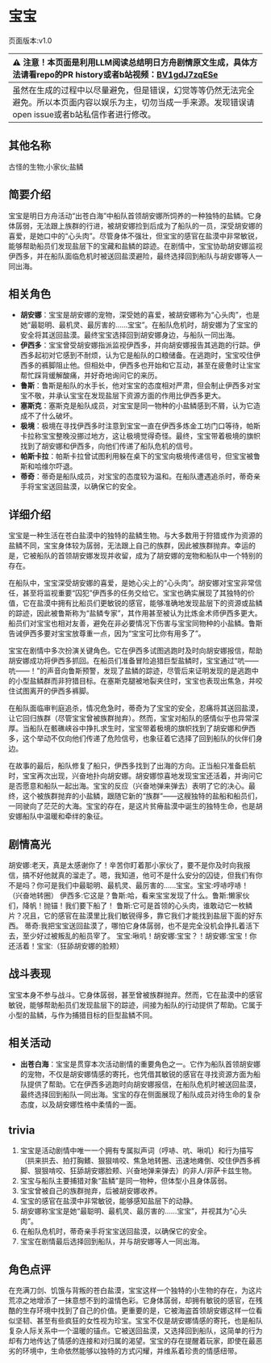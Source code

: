 # 宝宝
页面版本:v1.0
 

| :warning: 注意！本页面是利用LLM阅读总结明日方舟剧情原文生成，具体方法请看repo的PR history或者b站视频：[BV1gdJ7zqESe](https://www.bilibili.com/video/BV1gdJ7zqESe/)         |
|:----------------------------|
| 虽然在生成的过程中以尽量避免，但是错误，幻觉等等仍然无法完全避免。所以本页面内容以娱乐为主，切勿当成一手来源。发现错误请open issue或者b站私信作者进行修改。|



## 其他名称
古怪的生物;小家伙;盐鳞
## 简要介绍
宝宝是明日方舟活动“出苍白海”中船队首领胡安娜所饲养的一种独特的盐鳞。它身体孱弱，无法跟上族群的行进，被胡安娜捡到后成为了船队的一员，深受胡安娜的喜爱，是她口中的“心头肉”。尽管身体不强壮，但宝宝的感官在盐漠中非常敏锐，能够帮助船员们发现盐层下的宝藏和盐鳞的踪迹。在剧情中，宝宝协助胡安娜监视伊西多，并在船队面临危机时被送回盐漠避险，最终选择回到船队与胡安娜等人一同出海。
## 相关角色
-   **胡安娜**：宝宝是胡安娜的宠物，深受她的喜爱，被胡安娜称为“心头肉”，也是她“最聪明、最机灵、最厉害的......宝宝”。在船队危机时，胡安娜为了宝宝的安全将其送回盐漠。最终宝宝选择回到胡安娜身边，与船队一同出海。
-   **伊西多**：宝宝曾受胡安娜指派监视伊西多，并向胡安娜报告其逃跑的行踪。伊西多起初对它感到不耐烦，认为它是船队的口粮储备。在逃跑时，宝宝咬住伊西多的裤脚阻止他。但相处中，伊西多也开始和它互动，甚至在疲惫时让宝宝帮忙踩背缓解酸痛，并好奇地询问它的来历。
-   **鲁斯**：鲁斯是船队的水手长，他对宝宝的态度相对严肃，但会制止伊西多对宝宝不敬，并承认宝宝在发现盐层下资源方面的作用比伊西多更大。
-   **塞斯克**：塞斯克是船队成员，对宝宝是同一物种的小盐鳞感到不屑，认为它造成不了什么破坏。
-   **极境**：极境在寻找伊西多时注意到宝宝一直在伊西多炼金工坊门口等待，帕斯卡拉称宝宝整晚没挪过地方，这让极境觉得奇怪。最终，宝宝带着极境的旗帜找到了胡安娜和伊西多，向他们传递了船队危机的信号。
-   **帕斯卡拉**：帕斯卡拉曾试图利用躲在桌下的宝宝向极境传递信号，但宝宝被鲁斯和哈维尔吓退。
-   **蒂奇**：蒂奇是船队成员，对宝宝的态度较为温和。在船队遭遇追杀时，蒂奇亲手将宝宝送回盐漠，以确保它的安全。
## 详细介绍
宝宝是一种生活在苍白盐漠中的独特的盐鳞生物。与大多数用于狩猎或作为资源的盐鳞不同，宝宝身体较为孱弱，无法跟上自己的族群，因此被族群抛弃。幸运的是，它被船队的首领胡安娜发现并收留，成为了胡安娜的宠物和船队中一个特别的存在。

在船队中，宝宝深受胡安娜的喜爱，是她心尖上的“心头肉”。胡安娜对宝宝非常信任，甚至将监视重要“囚犯”伊西多的任务交给它。宝宝也确实展现了其独特的价值，它在盐漠中拥有比船员们更敏锐的感官，能够准确地发现盐层下的资源或盐鳞的踪迹，因此被鲁斯称为“盐鳞专家”，其作用甚至被认为比炼金术师伊西多更大。船员们对宝宝也相对友善，避免在非必要情况下伤害与宝宝同物种的小盐鳞。鲁斯告诫伊西多要对宝宝放尊重一点，因为“宝宝可比你有用多了”。

宝宝在剧情中多次扮演关键角色。它在伊西多试图逃跑时及时向胡安娜报信，帮助胡安娜成功将伊西多抓回。在船员们准备冒险追猎巨型盐鳞时，宝宝通过“吭——吭——！”的声音向鲁斯预警，发现了盐鳞的踪迹，尽管后来证明发现的是逃跑中的小型盐鳞群而非狩猎目标。在塞斯克腿被地裂夹住时，宝宝也表现出焦急，并咬住试图离开的伊西多裤脚。

在船队面临审判庭追杀，情况危急时，蒂奇为了宝宝的安全，忍痛将其送回盐漠，让它回归族群（尽管宝宝曾被族群抛弃）。然而，宝宝对船队的感情似乎也异常深厚。当船队在骸礁峡谷中挣扎求生时，宝宝带着极境的旗帜找到了胡安娜和伊西多，这个举动不仅向他们传递了危险信号，也象征着它选择了回到船队的伙伴们身边。

在故事的最后，船队修复了船只，伊西多找到了出海的方向。正当船只准备启航时，宝宝再次出现，兴奋地扑向胡安娜。胡安娜惊喜地发现宝宝还活着，并询问它是否愿意和船队一起出海。宝宝的反应（兴奋地弹来弹去）表明了它的决心。最终，这个被族群抛弃的小盐鳞，跟随它新的“族群”——这艘独特的盐船和船员们，一同驶向了茫茫的大海。宝宝的存在，是这片贫瘠盐漠中诞生的独特生命，也是胡安娜船队中温暖和牵绊的象征。
## 剧情高光
胡安娜:老天，真是太感谢你了！辛苦你盯着那小家伙了，要不是你及时向我报信，搞不好他就真的溜走了。嗯，我知道，他可不是什么安分的囚徒，但我们有你不是吗？你可是我们中最聪明、最机灵、最厉害的......宝宝。宝宝:哼哧哼哧！（兴奋地转圈）
伊西多:它这是？鲁斯:哈，看来宝宝发现了什么。鲁斯:懒家伙们，降帆！抛锚！我们要下船了！
鲁斯:它可是首领的心头肉，谁敢动它一枚鳞片？况且，它的感官在盐漠里比我们敏锐得多，靠它我们才能找到盐层下面的好东西。
蒂奇:我把宝宝送回盐漠了，哪怕它身体孱弱，也不是完全没机会挣扎着活下去，至少好过被叛乱的船员宰了。
宝宝:啾叽！胡安娜:宝宝？！胡安娜:宝宝！你还活着！宝宝:（狂舔胡安娜的脸颊）
## 战斗表现
宝宝本身不参与战斗。它身体孱弱，甚至曾被族群抛弃。然而，它在盐漠中的感官敏锐，能够帮助船员们发现盐层下的踪迹，间接为船队的行动提供了帮助。它属于小型的盐鳞，与作为捕猎目标的巨型盐鳞不同。
## 相关活动
-   **出苍白海**：宝宝是贯穿本次活动剧情的重要角色之一。它作为船队首领胡安娜的宠物，不仅是胡安娜情感的寄托，也凭借其敏锐的感官在寻找资源方面为船队提供了帮助。它在伊西多逃跑时向胡安娜报信，在船队危机时被送回盐漠，最终选择回到船队一同出海。宝宝的存在侧面展现了船队成员对待生命的复杂态度，以及胡安娜性格中柔情的一面。
## trivia
1.  宝宝是活动剧情中唯一一个拥有专属拟声词（哼哧、吭、啾叽）和行为描写（拱来拱去、拍打胸鳍、狠狠啃咬、焦急地转圈、迅速地瘫倒、咬住伊西多裤脚、狠狠啃咬、狂舔胡安娜脸颊、兴奋地弹来弹去）的非人/非萨卡兹生物。
2.  宝宝与船队主要捕猎对象“盐鳞”是同一物种，但体型小且身体孱弱。
3.  宝宝曾被自己的族群抛弃，后被胡安娜收养。
4.  宝宝的感官在盐漠中非常敏锐，能够感知盐层下的动静。
5.  胡安娜称宝宝是她“最聪明、最机灵、最厉害的......宝宝”，并视其为“心头肉”。
6.  在船队危机时，蒂奇亲手将宝宝送回盐漠，以确保它的安全。
7.  宝宝在剧情最后选择回到船队，并与胡安娜等人一同出海。
## 角色点评
在充满刀剑、饥饿与背叛的苍白盐漠，宝宝这样一个独特的小生物的存在，为这片荒凉之地增添了一抹意想不到的温情色彩。它身体孱弱，却拥有敏锐的感官，在残酷的生存环境中找到了自己的价值。更重要的是，它被海盗首领胡安娜这样一位看似坚韧、甚至有些疯狂的女性视为珍宝。宝宝不仅是胡安娜情感的寄托，也是船队复杂人际关系中一个温暖的锚点。它被送回盐漠，又选择回到船队，这简单的行为却有力地传达了情感的连接和对归属的渴望。宝宝的存在提醒着玩家，即使在最恶劣的环境中，生命依然能够以独特的方式闪耀，并维系着珍贵的情感纽带。